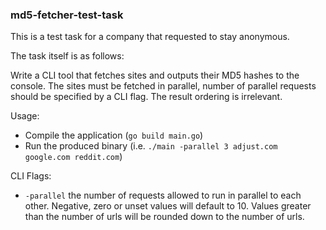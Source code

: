 ### md5-fetcher-test-task

This is a test task for a company that requested to stay anonymous.

The task itself is as follows:

Write a CLI tool that fetches sites and outputs their MD5 hashes to the console. The sites must be fetched in parallel, number of parallel requests should be specified by a CLI flag. The result ordering is irrelevant.

Usage:

 - Compile the application (`go build main.go`)
 - Run the produced binary (i.e. `./main -parallel 3 adjust.com google.com reddit.com`)

CLI Flags: 

 - `-parallel` the number of requests allowed to run in parallel to each other. Negative, zero or unset values will default to 10. Values greater than the number of urls will be rounded down to the number of urls.

